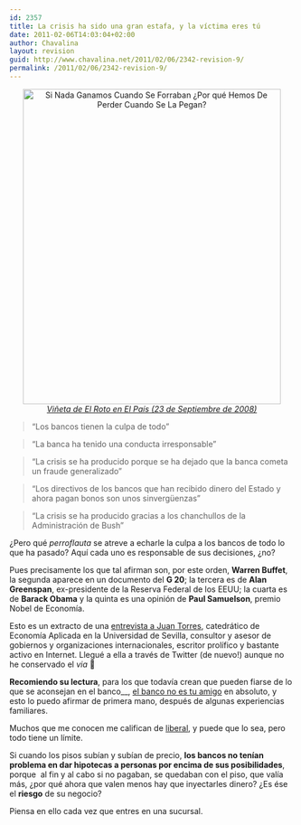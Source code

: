 ```yaml
---
id: 2357
title: La crisis ha sido una gran estafa, y la víctima eres tú
date: 2011-02-06T14:03:04+02:00
author: Chavalina
layout: revision
guid: http://www.chavalina.net/2011/02/06/2342-revision-9/
permalink: /2011/02/06/2342-revision-9/
---
```

<p style="text-align: center;">
  <img class="size-full wp-image-2352  aligncenter" title="ElPais20080923=ViñetaElRoto" src="http://www.chavalina.net/imagenes/2011/02/ElPais20080923ViñetaElRoto-SiNoGanamosCuandoSeForrabanPorquePerdemosSiPierden.gif" alt="Si Nada Ganamos Cuando Se Forraban ¿Por qué Hemos De Perder Cuando Se La Pegan?" width="456" height="558" /><br /> <a href="http://www.elpais.com/vineta/?d_date=20080923&autor=El Roto" target="_blank"><cite>Viñeta de El Roto en El País (23 de Septiembre de 2008)</cite></a>
</p>

> “Los bancos tienen la culpa de todo”

> “La banca ha tenido una conducta irresponsable”

> “La crisis se ha producido porque se ha dejado que la banca cometa un fraude generalizado”

> “Los directivos de los bancos que han recibido dinero del Estado y ahora pagan bonos son unos sinvergüenzas”

> “La crisis se ha producido gracias a los chanchullos de la Administración de Bush”

¿Pero qué _perroflauta_ se atreve a echarle la culpa a los bancos de todo lo que ha pasado? Aquí cada uno es responsable de sus decisiones, ¿no?

Pues precisamente los que tal afirman son, por este orden, **Warren Buffet**, la segunda aparece en un documento del **G 20**; la tercera es de **Alan Greenspan**, ex-presidente de la Reserva Federal de los EEUU; la cuarta es de **Barack Obama** y la quinta es una opinión de **Paul Samuelson**, premio Nobel de Economía.

Esto es un extracto de una <a href="http://www.attac.es/la-crisis-ha-sido-una-gran-estafa/" target="_blank">entrevista a Juan Torres</a>, catedrático de Economía Aplicada en la Universidad de Sevilla, consultor y asesor de gobiernos y organizaciones internacionales, escritor prolífico y bastante activo en Internet. Llegué a ella a través de Twitter (de nuevo!) aunque no he conservado el _via_ 🙁

**Recomiendo su lectura**, para los que todavía crean que pueden fiarse de lo que se aconsejan en el banco__, <a href="http://www.rankia.com/blog/fernan2/364326-asesoramiento-financiero-banco-no-amigo" target="_blank">el banco no es tu amigo</a> en absoluto, y esto lo puedo afirmar de primera mano, después de algunas experiencias familiares.

Muchos que me conocen me califican de <a href="http://es.wikipedia.org/wiki/Liberalismo_econ%C3%B3mico" target="_blank">liberal</a>, y puede que lo sea, pero todo tiene un límite.

Si cuando los pisos subían y subían de precio, **los bancos no tenían problema en dar hipotecas a personas por encima de sus posibilidades**, porque  al fin y al cabo si no pagaban, se quedaban con el piso, que valía más, ¿por qué ahora que valen menos hay que inyectarles dinero? ¿Es ése el **riesgo** de su negocio?

Piensa en ello cada vez que entres en una sucursal.
